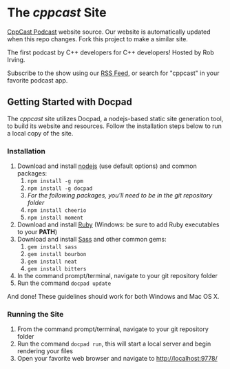# The _cppcast_ Site

[CppCast Podcast](http://cppcast.com) website source. Our website is automatically updated when this repo changes. Fork this project to make a similar site.

The first podcast by C++ developers for C++ developers! Hosted by Rob Irving.

Subscribe to the show using our [RSS Feed](https://media.signalleaf.com/CppCast/rss), or search for "cppcast" in your favorite podcast app.

## Getting Started with Docpad
The _cppcast_ site utilizes Docpad, a nodejs-based static site generation tool, to build its website and resources. Follow the installation steps below to run a local copy of the site.

### Installation

1. Download and install [nodejs](http://nodejs.org/) (use default options) and common packages:
	1. `npm install -g npm`
	2. `npm install -g docpad`
	3. _For the following packages, you'll need to be in the git repository folder_
	3. `npm install cheerio`
	4. `npm install moment`
2. Download and install [Ruby](http://www.rubyinstaller.org/) (Windows: be sure to add Ruby executables to your **PATH**)
3. Download and install [Sass](http://sass-lang.com/install) and other common gems:
	1. `gem install sass`
	2. `gem install bourbon`
	3. `gem install neat`
	4. `gem install bitters`
4. In the command prompt/terminal, navigate to your git repository folder
5. Run the command `docpad update`

And done! These guidelines should work for both Windows and Mac OS X.

### Running the Site

1. From the command prompt/terminal, navigate to your git repository folder
2. Run the command `docpad run`, this will start a local server and begin rendering your files
3. Open your favorite web browser and navigate to [http://localhost:9778/](http://localhost:9778/)
